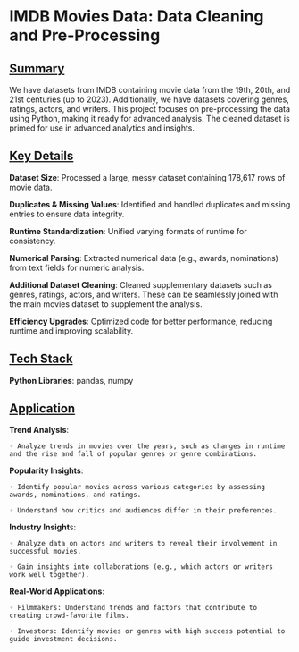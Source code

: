 # IMDB Movies Data: Data Cleaning and Pre-Processing

## <ins>Summary</ins>

We have datasets from IMDB containing movie data from the 19th, 20th, and 21st centuries (up to 2023). Additionally, we have datasets covering genres, ratings, actors, and writers. This project focuses on pre-processing the data using Python, making it ready for advanced analysis. The cleaned dataset is primed for use in advanced analytics and insights.


## <ins>Key Details</ins>

**Dataset Size**: Processed a large, messy dataset containing 178,617 rows of movie data.

**Duplicates & Missing Values**: Identified and handled duplicates and missing entries to ensure data integrity.

**Runtime Standardization**: Unified varying formats of runtime for consistency.

**Numerical Parsing**: Extracted numerical data (e.g., awards, nominations) from text fields for numeric analysis.

**Additional Dataset Cleaning**: Cleaned supplementary datasets such as genres, ratings, actors, and writers. These can be seamlessly joined with the main movies dataset to supplement the analysis.

**Efficiency Upgrades**: Optimized code for better performance, reducing runtime and improving scalability.


## <ins>Tech Stack</ins>

**Python Libraries**: pandas, numpy


## <ins>Application</ins>

**Trend Analysis**:

    ◦ Analyze trends in movies over the years, such as changes in runtime and the rise and fall of popular genres or genre combinations.

**Popularity Insights**:

    ◦ Identify popular movies across various categories by assessing awards, nominations, and ratings.

    ◦ Understand how critics and audiences differ in their preferences.

**Industry Insight**s:

    ◦ Analyze data on actors and writers to reveal their involvement in successful movies.

    ◦ Gain insights into collaborations (e.g., which actors or writers work well together).

**Real-World Applications**:

    ◦ Filmmakers: Understand trends and factors that contribute to creating crowd-favorite films.

    ◦ Investors: Identify movies or genres with high success potential to guide investment decisions.
